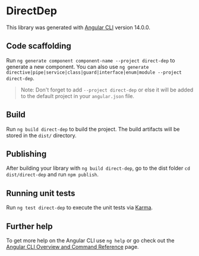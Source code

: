 # DirectDep

This library was generated with [Angular CLI](https://github.com/angular/angular-cli) version 14.0.0.

## Code scaffolding

Run `ng generate component component-name --project direct-dep` to generate a new component. You can also use `ng generate directive|pipe|service|class|guard|interface|enum|module --project direct-dep`.
> Note: Don't forget to add `--project direct-dep` or else it will be added to the default project in your `angular.json` file. 

## Build

Run `ng build direct-dep` to build the project. The build artifacts will be stored in the `dist/` directory.

## Publishing

After building your library with `ng build direct-dep`, go to the dist folder `cd dist/direct-dep` and run `npm publish`.

## Running unit tests

Run `ng test direct-dep` to execute the unit tests via [Karma](https://karma-runner.github.io).

## Further help

To get more help on the Angular CLI use `ng help` or go check out the [Angular CLI Overview and Command Reference](https://angular.io/cli) page.
